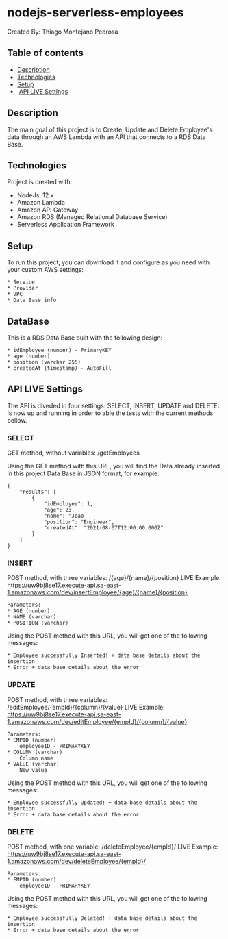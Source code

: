 # nodejs-serverless-employees
Created By: Thiago Montejano Pedrosa

## Table of contents
* [Description](#description)
* [Technologies](#technologies)
* [Setup](#setup)
* .[API LIVE Settings](#api-live-settings)

## Description
The main goal of this project is to Create, Update and Delete Employee's data through an AWS Lambda with an API that connects to a RDS Data Base.
	
## Technologies
Project is created with:
* NodeJs: 12.x
* Amazon Lambda
* Amazon API Gateway
* Amazon RDS (Managed Relational Database Service)
* Serverless Application Framework
	
## Setup
To run this project, you can download it and configure as you need with your custom AWS settings:
```
* Service
* Provider
* VPC
* Data Base info
```

## DataBase
This is a RDS Data Base built with the following design:

```
* idEmployee (number) - PrimaryKEY
* age (number)
* position (varchar 255) 
* createdAt (timestamp) - AutoFill
```

## API LIVE Settings
The API is diveded in four settings: SELECT, INSERT, UPDATE and DELETE:
Is now up and running in order to able the tests with the current methods bellow.

### SELECT

GET method, without variables:
/getEmployees

Using the GET method with this URL, you will find the Data already inserted in this project Data Base in JSON format, for example:

```
{
    "results": [
        {
            "idEmployee": 1,
            "age": 23,
            "name": "Joao
            "position": "Engineer",
            "createdAt": "2021-08-07T12:00:00.000Z"
        }
    ]
}
```

### INSERT

POST method, with three variables:
/{age}/{name}/{position}
LIVE Example: https://uw9bj8se17.execute-api.sa-east-1.amazonaws.com/dev/insertEmployee/{age}/{name}/{position}

```
Parameters:
* AGE (number)
* NAME (varchar)
* POSITION (varchar)
```

Using the POST method with this URL, you will get one of the following messages:

```
* Employee successfully Inserted! + data base details about the insertion
* Error + data base details about the error
```

### UPDATE

POST method, with three variables:
/editEmployee/{empId}/{column}/{value}
LIVE Example: https://uw9bj8se17.execute-api.sa-east-1.amazonaws.com/dev/editEmployee/{empId}/{column}/{value}

```
Parameters:
* EMPID (number)
    employeeID - PRIMARYKEY
* COLUMN (varchar)
    Column name
* VALUE (varchar)
    New value
```

Using the POST method with this URL, you will get one of the following messages:

```
* Employee successfully Updated! + data base details about the insertion
* Error + data base details about the error
```

### DELETE

POST method, with one variable:
/deleteEmployee/{empId}/
LIVE Example: https://uw9bj8se17.execute-api.sa-east-1.amazonaws.com/dev/deleteEmployee/{empId}/

```
Parameters:
* EMPID (number)
    employeeID - PRIMARYKEY
```

Using the POST method with this URL, you will get one of the following messages:

```
* Employee successfully Deleted! + data base details about the insertion
* Error + data base details about the error
```
